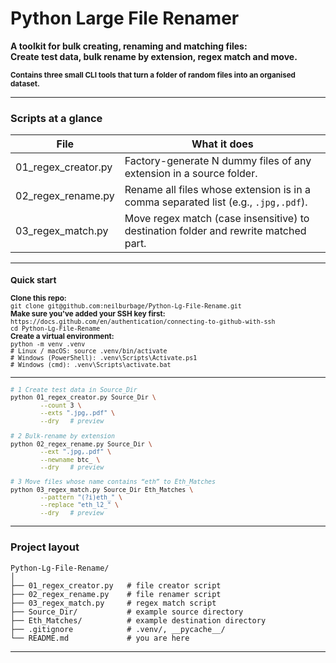 # Python Large File Renamer


**<strong>A toolkit for bulk creating, renaming and matching files:</strong>**<br>
**<strong>Create test data, bulk rename by extension, regex match and move.</strong>**<br>

<small>
<strong>Contains three small CLI tools that turn a folder of random files into an organised dataset.</strong><br>
</small>

---

### Scripts at a glance

<small>

| File | What it does                                                                        |
|------|-------------------------------------------------------------------------------------|
| 01_regex_creator.py | Factory-generate N dummy files of any extension in a source folder.                 |
| 02_regex_rename.py  | Rename all files whose extension is in a comma separated list (e.g., `.jpg,.pdf`).  |
| 03_regex_match.py   | Move regex match (case insensitive) to destination folder and rewrite matched part. |

</small>

 ---

<small>

### Quick start 

**Clone this repo:**  
```git clone git@github.com:neilburbage/Python-Lg-File-Rename.git```  
**Make sure you've added your SSH key first:**   
```https://docs.github.com/en/authentication/connecting-to-github-with-ssh```    
```cd Python-Lg-File-Rename```  
**Create a virtual environment:**       
```python -m venv .venv```  
```# Linux / macOS: source .venv/bin/activate```     
```# Windows (PowerShell): .venv\Scripts\Activate.ps1```  
```# Windows (cmd): .venv\Scripts\activate.bat``` 

</small>

---

<small>

```bash
# 1 Create test data in Source_Dir
python 01_regex_creator.py Source_Dir \
        --count 3 \
        --exts ".jpg,.pdf" \
        --dry   # preview
        
# 2 Bulk-rename by extension        
python 02_regex_rename.py Source_Dir \
        --ext ".jpg,.pdf" \
        --newname btc_ \
        --dry   # preview

# 3 Move files whose name contains “eth” to Eth_Matches
python 03_regex_match.py Source_Dir Eth_Matches \
        --pattern "(?i)eth_" \
        --replace "eth_l2_" \
        --dry   # preview

```

</small>

---

### Project layout

```
Python-Lg-File-Rename/
│
├── 01_regex_creator.py   # file creator script
├── 02_regex_rename.py    # file renamer script
├── 03_regex_match.py     # regex match script
├── Source_Dir/           # example source directory
├── Eth_Matches/          # example destination directory
├── .gitignore            # .venv/, __pycache__/
└── README.md             # you are here
```

---







